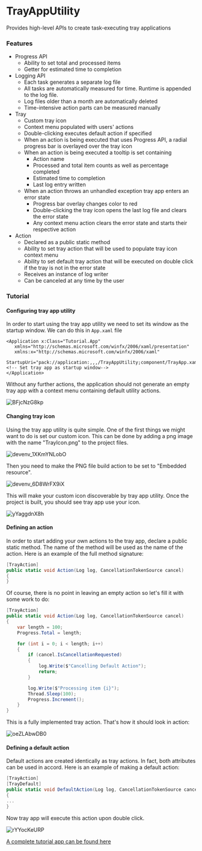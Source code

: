 # TrayAppUtility
Provides high-level APIs to create task-executing tray applications

### Features
- Progress API
  - Ability to set total and processed items
  - Getter for estimated time to completion
- Logging API
  - Each task generates a separate log file
  - All tasks are automatically measured for time. Runtime is appended to the log file.
  - Log files older than a month are automatically deleted
  - Time-intensive action parts can be measured manually
- Tray
  - Custom tray icon
  - Context menu populated with users' actions
  - Double-clicking executes default action if specified
  - When an action is being executed that uses Progress API, a radial progress bar is overlayed over the tray icon
  - When an action is being executed a tooltip is set containing
    - Action name
    - Processed and total item counts as well as percentage completed
    - Estimated time to completion
    - Last log entry written
  - When an action throws an unhandled exception tray app enters an error state
    - Progress bar overlay changes color to red
    - Double-clicking the tray icon opens the last log file and clears the error state
    - Any context menu action clears the error state and starts their respective action
- Action
  - Declared as a public static method
  - Ability to set tray action that will be used to populate tray icon context menu
  - Ability to set default tray action that will be executed on double click if the tray is not in the error state
  - Receives an instance of log writer
  - Can be canceled at any time by the user

### Tutorial

#### Configuring tray app utility
In order to start using the tray app utility we need to set its window as the startup window. We can do this in `App.xaml` file

```xaml
<Application x:Class="Tutorial.App"
   xmlns="http://schemas.microsoft.com/winfx/2006/xaml/presentation"
   xmlns:x="http://schemas.microsoft.com/winfx/2006/xaml"
   StartupUri="pack://application:,,,/TrayAppUtility;component/TrayApp.xaml"> <!-- Set tray app as startup window-->
</Application>
```

Without any further actions, the application should not generate an empty tray app with a context menu containing default utility actions.

![BFjcNzG8kp](https://github.com/Planktomas/TrayAppUtility/assets/94010480/1b12476c-37bc-48c1-9169-a75c83d24b0f)

#### Changing tray icon
Using the tray app utility is quite simple. One of the first things we might want to do is set our custom icon. This can be done by adding a png image with the name "TrayIcon.png" to the project files.

![devenv_1XKmYNLobO](https://github.com/Planktomas/TrayAppUtility/assets/94010480/85371a29-36b9-4305-acb0-603bcef0bc37)

Then you need to make the PNG file build action to be set to "Embedded resource".

![devenv_6D8WrFX9iX](https://github.com/Planktomas/TrayAppUtility/assets/94010480/f7439bf3-a86c-4a8b-a856-80a65af8c859)

This will make your custom icon discoverable by tray app utility. Once the project is built, you should see tray app use your icon.

![yYaggdnX8h](https://github.com/Planktomas/TrayAppUtility/assets/94010480/ac686bb0-3f0e-475c-822a-ffe4117aa07a)

#### Defining an action
In order to start adding your own actions to the tray app, declare a public static method. The name of the method will be used as the name of the action. Here is an example of the full method signature:
```cs
[TrayAction]
public static void Action(Log log, CancellationTokenSource cancel)
{
}
```

Of course, there is no point in leaving an empty action so let's fill it with some work to do:
```cs
[TrayAction]
public static void Action(Log log, CancellationTokenSource cancel)
{
    var length = 100;
    Progress.Total = length;

    for (int i = 0; i < length; i++)
    {
        if (cancel.IsCancellationRequested)
        {
            log.Write($"Cancelling Default Action");
            return;
        }

        log.Write($"Processing item {i}");
        Thread.Sleep(100);
        Progress.Increment();
    }
}
```

This is a fully implemented tray action. That's how it should look in action:

![oeZLAbwDB0](https://github.com/Planktomas/TrayAppUtility/assets/94010480/8fc88b2d-3910-4d0d-b910-1b43784cca55)

#### Defining a default action
Default actions are created identically as tray actions. In fact, both attributes can be used in accord. Here is an example of making a default action:
```cs
[TrayAction]
[TrayDefault]
public static void DefaultAction(Log log, CancellationTokenSource cancel)
{
...
}
```

Now tray app will execute this action upon double click.

![rYYocKeURP](https://github.com/Planktomas/TrayAppUtility/assets/94010480/12add970-f7b7-4591-885e-cafce8200d3a)

[A complete tutorial app can be found here](https://github.com/Planktomas/TrayAppUtility/tree/main/Tutorial)
